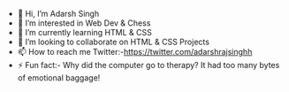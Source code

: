 - 👋 Hi, I’m Adarsh Singh
- 👀 I’m interested in Web Dev & Chess
- 🌱 I’m currently learning HTML & CSS
- 💞️ I’m looking to collaborate on HTML & CSS Projects
- 📫 How to reach me Twitter:-https://twitter.com/adarshrajsinghh
- ⚡ Fun fact:- Why did the computer go to therapy? It had too many bytes of emotional baggage!

<!---
adarsh0976/adarsh0976 is a ✨ special ✨ repository because its `README.md` (this file) appears on your GitHub profile.
You can click the Preview link to take a look at your changes.
--->
